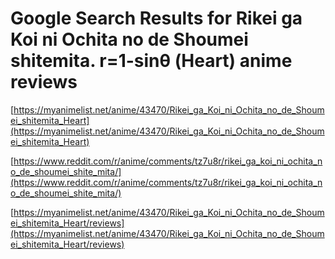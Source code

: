 # Google Search Results for Rikei ga Koi ni Ochita no de Shoumei shitemita. r=1-sinθ (Heart) anime reviews
[https://myanimelist.net/anime/43470/Rikei_ga_Koi_ni_Ochita_no_de_Shoumei_shitemita_Heart](https://myanimelist.net/anime/43470/Rikei_ga_Koi_ni_Ochita_no_de_Shoumei_shitemita_Heart)

[https://www.reddit.com/r/anime/comments/tz7u8r/rikei_ga_koi_ni_ochita_no_de_shoumei_shite_mita/](https://www.reddit.com/r/anime/comments/tz7u8r/rikei_ga_koi_ni_ochita_no_de_shoumei_shite_mita/)

[https://myanimelist.net/anime/43470/Rikei_ga_Koi_ni_Ochita_no_de_Shoumei_shitemita_Heart/reviews](https://myanimelist.net/anime/43470/Rikei_ga_Koi_ni_Ochita_no_de_Shoumei_shitemita_Heart/reviews)

